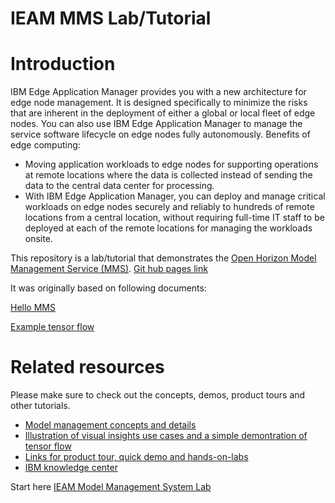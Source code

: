 # IEAM MMS Lab/Tutorial

# Introduction

IBM Edge Application Manager provides you with a new architecture for edge node management. It is designed specifically to minimize the risks that are inherent in the deployment of either a global or local fleet of edge nodes. You can also use IBM Edge Application Manager to manage the service software lifecycle on edge nodes fully autonomously.
Benefits of edge computing:
- Moving application workloads to edge nodes for supporting operations at remote locations where the data is collected instead of sending the data to the central data center for processing.
- With IBM Edge Application Manager, you can deploy and manage critical workloads on edge nodes securely and reliably to hundreds of remote locations from a central location, without requiring full-time IT staff to be deployed at each of the remote locations for managing the workloads onsite.

This repository is a lab/tutorial that demonstrates the [Open Horizon Model Management Service (MMS)](https://www.ibm.com/cloud/blog/models-deployed-at-the-edge). 
[Git hub pages link](https://eswarak.github.io/ieam-mms-lab/)  

It was originally based on following documents:

[Hello MMS](https://github.com/open-horizon/examples/tree/master/edge/services/helloMMS#introduction)

[Example tensor flow](https://github.com/jiportilla/img-MMS)

# Related resources

Please make sure to check out the concepts, demos, product tours and other tutorials.

- [Model management concepts and details](https://www.ibm.com/support/knowledgecenter/SSFKVV_4.1/devices/developing/model_management_details.html)  
- [Illustration of visual insights use cases and a simple demontration of tensor flow](https://www.youtube.com/watch?v=uzFDE3ZDGV4&t=4s)
- [Links for product tour, quick demo and hands-on-labs](https://www.ibm.com/demos/search/?products=%22IBM%20Edge%20Application%20Manager%22&lc=en)
- [ IBM knowledge center](https://www.ibm.com/support/knowledgecenter/SSFKVV_4.1/hub/overview.html)



Start here [IEAM Model Management System Lab](docs/README.md)

